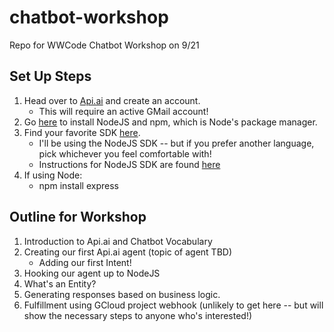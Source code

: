 # chatbot-workshop
Repo for WWCode Chatbot Workshop on 9/21

## Set Up Steps

1. Head over to [Api.ai](https://api.ai/) and create an account.
    * This will require an active GMail account!
2. Go [here](https://www.npmjs.com/get-npm) to install NodeJS and npm, which is Node's package manager. 
3. Find your favorite SDK [here](https://api.ai/docs/sdks).
    * I'll be using the NodeJS SDK -- but if you prefer another language, pick whichever you feel comfortable with!
    * Instructions for NodeJS SDK are found [here](https://www.npmjs.com/package/apiai)
4. If using Node:
    * npm install express
    
## Outline for Workshop

1. Introduction to Api.ai and Chatbot Vocabulary
2. Creating our first Api.ai agent (topic of agent TBD)
    * Adding our first Intent!
3. Hooking our agent up to NodeJS
4. What's an Entity?  
5. Generating responses based on business logic. 
6. Fulfillment using GCloud project webhook (unlikely to get here -- but will show the necessary steps to anyone who's interested!)

